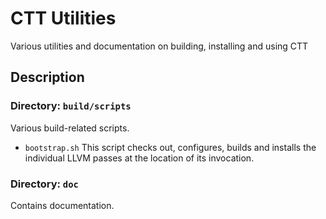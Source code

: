 
# CTT Utilities

Various utilities and documentation on building, installing and using CTT

## Description

### Directory: `build/scripts`

Various build-related scripts.

- `bootstrap.sh`
  This script checks out, configures, builds and installs the individual LLVM passes at the location of its invocation.


### Directory: `doc`

Contains documentation.


